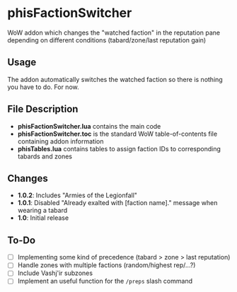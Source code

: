 # phisFactionSwitcher
WoW addon which changes the "watched faction" in the reputation pane depending on different conditions (tabard/zone/last reputation gain)

## Usage
The addon automatically switches the watched faction so there is nothing you have to do. For now.

## File Description
- **phisFactionSwitcher.lua** contains the main code
- **phisFactionSwitcher.toc** is the standard WoW table-of-contents file containing addon information
- **phisTables.lua** contains tables to assign faction IDs to corresponding tabards and zones

## Changes
- **1.0.2**: Includes "Armies of the Legionfall"
- **1.0.1**: Disabled "Already exalted with [faction name]." message when wearing a tabard
- **1.0**: Initial release

## To-Do
- [ ] Implementing some kind of precedence (tabard > zone > last reputation)
- [ ] Handle zones with multiple factions (random/highest rep/...?)
- [ ] Include Vashj'ir subzones
- [ ] Implement an useful function for the `/preps` slash command
